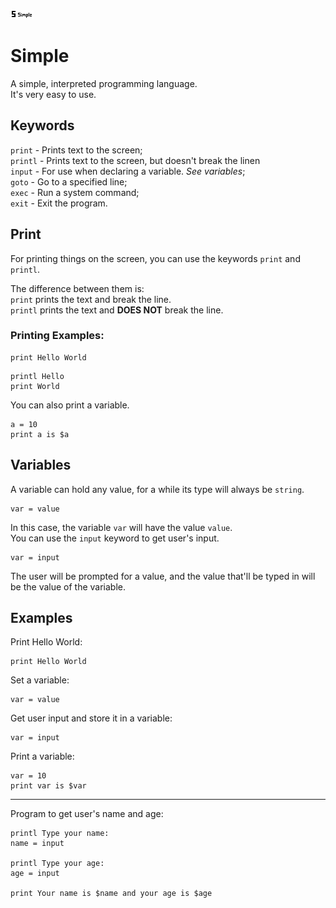 <img src="logo.png">

# Simple

A simple, interpreted programming language. <br>
It's very easy to use.

## Keywords

`print` - Prints text to the screen; <br>
`printl` - Prints text to the screen, but doesn't break the linen <br>
`input` - For use when declaring a variable. _See variables_; <br>
`goto` - Go to a specified line; <br>
`exec` - Run a system command; <br>
`exit` - Exit the program.

## Print

For printing things on the screen, you can use the keywords `print` and `printl`. <br>

The difference between them is: <br>
`print` prints the text and break the line. <br>
`printl` prints the text and **DOES NOT** break the line. <br>

### Printing Examples:

```
print Hello World
```

```
printl Hello
print World
```

You can also print a variable.

```
a = 10
print a is $a
```

## Variables

A variable can hold any value, for a while its type will always be `string`.

```
var = value
```

In this case, the variable `var` will have the value `value`. <br>
You can use the `input` keyword to get user's input.

```
var = input
```

The user will be prompted for a value, and the value that'll be typed in will be the value of the variable.

## Examples

Print Hello World:

```
print Hello World
```

Set a variable:

```
var = value
```

Get user input and store it in a variable:

```
var = input
```

Print a variable:

```
var = 10
print var is $var
```

------

Program to get user's name and age:

```
printl Type your name:
name = input

printl Type your age:
age = input

print Your name is $name and your age is $age
```

## 